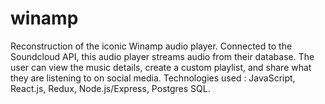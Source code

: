 # winamp

Reconstruction of the iconic Winamp audio player.
Connected to the Soundcloud API, this audio player streams audio from their database. The user can view the music details, create a custom playlist, and share what they are listening to on social media. 
Technologies used : JavaScript, React.js, Redux, Node.js/Express, Postgres SQL.

